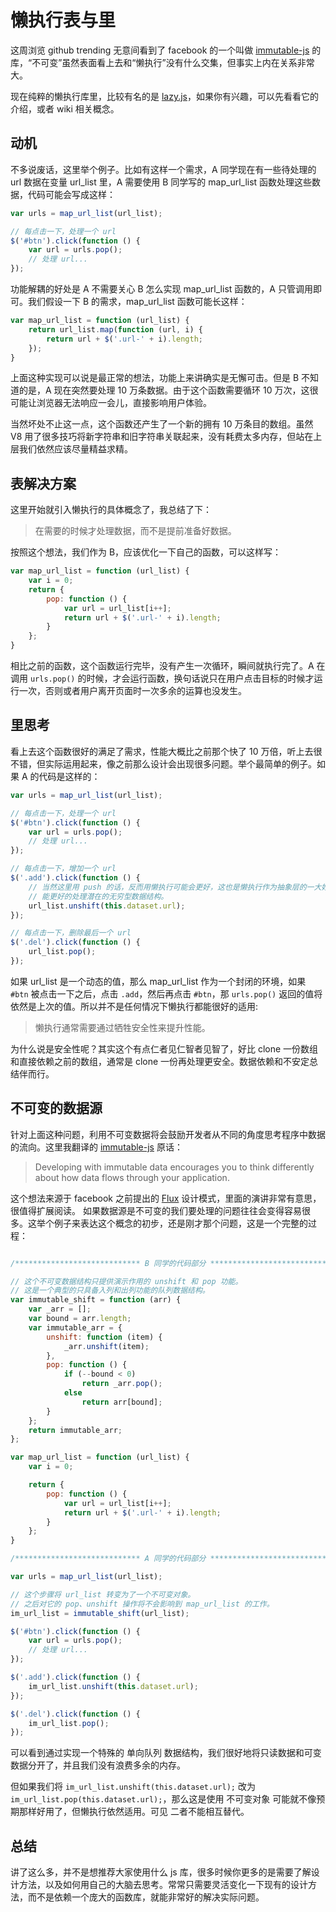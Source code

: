 # 懒执行表与里

这周浏览 github trending 无意间看到了 facebook 的一个叫做 [immutable-js][0] 的库，“不可变”虽然表面看上去和“懒执行”没有什么交集，但事实上内在关系非常大。

现在纯粹的懒执行库里，比较有名的是 [lazy.js][1]，如果你有兴趣，可以先看看它的介绍，或者 wiki 相关概念。

## 动机

不多说废话，这里举个例子。比如有这样一个需求，A 同学现在有一些待处理的 url 数据在变量 url_list 里，A 需要使用 B 同学写的 map_url_list 函数处理这些数据，代码可能会写成这样：

```javascript
var urls = map_url_list(url_list);

// 每点击一下，处理一个 url
$('#btn').click(function () {
    var url = urls.pop();
    // 处理 url...
});
```

功能解耦的好处是 A 不需要关心 B 怎么实现 map_url_list 函数的，A 只管调用即可。我们假设一下 B 的需求，map_url_list 函数可能长这样：

```javascript
var map_url_list = function (url_list) {
    return url_list.map(function (url, i) {
        return url + $('.url-' + i).length;
    });
}
```

上面这种实现可以说是最正常的想法，功能上来讲确实是无懈可击。但是 B 不知道的是，A 现在突然要处理 10 万条数据。由于这个函数需要循环 10 万次，这很可能让浏览器无法响应一会儿，直接影响用户体验。

当然坏处不止这一点，这个函数还产生了一个新的拥有 10 万条目的数组。虽然 V8 用了很多技巧将新字符串和旧字符串关联起来，没有耗费太多内存，但站在上层我们依然应该尽量精益求精。

## 表解决方案

这里开始就引入懒执行的具体概念了，我总结了下：

> 在需要的时候才处理数据，而不是提前准备好数据。

按照这个想法，我们作为 B，应该优化一下自己的函数，可以这样写：

```javascript
var map_url_list = function (url_list) {
    var i = 0;
    return {
        pop: function () {
            var url = url_list[i++];
            return url + $('.url-' + i).length;
        }
    };
}
```

相比之前的函数，这个函数运行完毕，没有产生一次循环，瞬间就执行完了。A 在调用 `urls.pop()` 的时候，才会运行函数，换句话说只在用户点击目标的时候才运行一次，否则或者用户离开页面时一次多余的运算也没发生。

## 里思考

看上去这个函数很好的满足了需求，性能大概比之前那个快了 10 万倍，听上去很不错，但实际运用起来，像之前那么设计会出现很多问题。举个最简单的例子。如果 A 的代码是这样的：

```javascript
var urls = map_url_list(url_list);

// 每点击一下，处理一个 url
$('#btn').click(function () {
    var url = urls.pop();
    // 处理 url...
});

// 每点击一下，增加一个 url
$('.add').click(function () {
    // 当然这里用 push 的话，反而用懒执行可能会更好，这也是懒执行作为抽象层的一大好处，
    // 能更好的处理潜在的无穷型数据结构。
    url_list.unshift(this.dataset.url);
});

// 每点击一下，删除最后一个 url
$('.del').click(function () {
    url_list.pop();
});
```

如果 url_list 是一个动态的值，那么 map_url_list 作为一个封闭的环境，如果 `#btn` 被点击一下之后，点击 `.add`，然后再点击 `#btn`，那 `urls.pop()` 返回的值将依然是上次的值。所以并不是任何情况下懒执行都能很好的适用:

> 懒执行通常需要通过牺牲安全性来提升性能。

为什么说是安全性呢？其实这个有点仁者见仁智者见智了，好比 clone 一份数组和直接依赖之前的数组，通常是 clone 一份再处理更安全。数据依赖和不安定总结伴而行。

## 不可变的数据源

针对上面这种问题，利用不可变数据将会鼓励开发者从不同的角度思考程序中数据的流向。这里我翻译的 [immutable-js][0] 原话：

> Developing with immutable data encourages you to think differently about how data flows through your application.

这个想法来源于 facebook 之前提出的 [Flux][2] 设计模式，里面的演讲非常有意思，很值得扩展阅读。
如果数据源是不可变的我们要处理的问题往往会变得容易很多。这举个例子来表达这个概念的初步，还是刚才那个问题，这是一个完整的过程：

```javascript

/**************************** B 同学的代码部分 *****************************/

// 这个不可变数据结构只提供演示作用的 unshift 和 pop 功能。
// 这是一个典型的只具备入列和出列功能的队列数据结构。
var immutable_shift = function (arr) {
    var _arr = [];
    var bound = arr.length;
    var immutable_arr = {
        unshift: function (item) {
            _arr.unshift(item);
        },
        pop: function () {
            if (--bound < 0)
                return _arr.pop();
            else
                return arr[bound];
        }
    };
    return immutable_arr;
};

var map_url_list = function (url_list) {
    var i = 0;

    return {
        pop: function () {
            var url = url_list[i++];
            return url + $('.url-' + i).length;
        }
    };
}

/**************************** A 同学的代码部分 *****************************/

var urls = map_url_list(url_list);

// 这个步骤将 url_list 转变为了一个不可变对象。
// 之后对它的 pop、unshift 操作将不会影响到 map_url_list 的工作。
im_url_list = immutable_shift(url_list);

$('#btn').click(function () {
    var url = urls.pop();
    // 处理 url...
});

$('.add').click(function () {
    im_url_list.unshift(this.dataset.url);
});

$('.del').click(function () {
    im_url_list.pop();
});
```

可以看到通过实现一个特殊的 单向队列 数据结构，我们很好地将只读数据和可变数据分开了，并且我们没有浪费多余的内存。

但如果我们将 `im_url_list.unshift(this.dataset.url);` 改为 `im_url_list.pop(this.dataset.url);`，那么这是使用 不可变对象 可能就不像预期那样好用了，但懒执行依然适用。可见 二者不能相互替代。

## 总结

讲了这么多，并不是想推荐大家使用什么 js 库，很多时候你更多的是需要了解设计方法，以及如何用自己的大脑去思考。常常只需要灵活变化一下现有的设计方法，而不是依赖一个庞大的函数库，就能非常好的解决实际问题。

[0]: https://github.com/facebook/immutable-js
[1]: https://github.com/dtao/lazy.js
[2]: http://facebook.github.io/react/docs/flux-overview.html